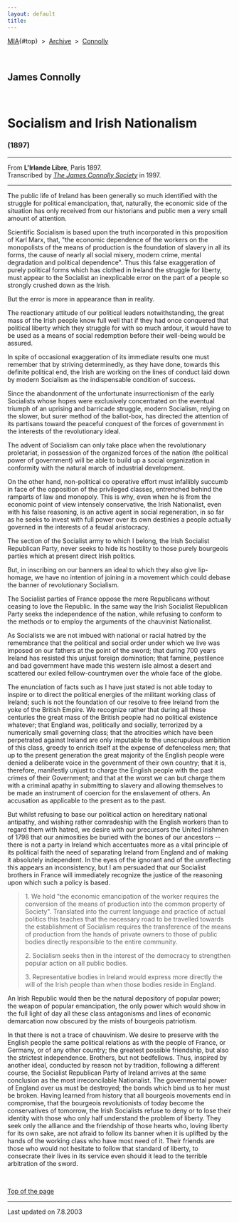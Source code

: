 ```yaml
---
layout: default
title: 
---
```

[MIA](../../../../index.htm){#top}  \> 
[Archive](../../../index.htm)  \>  [Connolly](../../index.htm)

 

## James Connolly

 

# Socialism and Irish Nationalism

### (1897)

------------------------------------------------------------------------

From **L'Irlande Libre**, Paris 1897.\
Transcribed by [*The James Connolly
Society*](http://www.wageslave.org/jcs/) in 1997.

------------------------------------------------------------------------

The public life of Ireland has been generally so much identified with
the struggle for political emancipation, that, naturally, the economic
side of the situation has only received from our historians and public
men a very small amount of attention.

Scientific Socialism is based upon the truth incorporated in this
proposition of Karl Marx, that, "the economic dependence of the workers
on the monopolists of the means of production is the foundation of
slavery in all its forms, the cause of nearly all social misery, modern
crime, mental degradation and political dependence". Thus this false
exaggeration of purely political forms which has clothed in Ireland the
struggle for liberty, must appear to the Socialist an inexplicable error
on the part of a people so strongly crushed down as the Irish.

But the error is more in appearance than in reality.

The reactionary attitude of our political leaders notwithstanding, the
great mass of the Irish people know full well that if they had once
conquered that political liberty which they struggle for with so much
ardour, it would have to be used as a means of social redemption before
their well-being would be assured.

In spite of occasional exaggeration of its immediate results one must
remember that by striving determinedly, as they have done, towards this
definite political end, the Irish are working on the lines of conduct
laid down by modern Socialism as the indispensable condition of success.

Since the abandonment of the unfortunate insurrectionism of the early
Socialists whose hopes were exclusively concentrated on the eventual
triumph of an uprising and barricade struggle, modern Socialism, relying
on the slower, but surer method of the ballot-box, has directed the
attention of its partisans toward the peaceful conquest of the forces of
government in the interests of the revolutionary ideal.

The advent of Socialism can only take place when the revolutionary
proletariat, in possession of the organized forces of the nation (the
political power of government) will be able to build up a social
organization in conformity with the natural march of industrial
development.

On the other hand, non-political co operative effort must infallibly
succumb in face of the opposition of the privileged classes, entrenched
behind the ramparts of law and monopoly. This is why, even when he is
from the economic point of view intensely conservative, the Irish
Nationalist, even with his false reasoning, is an active agent in social
regeneration, in so far as he seeks to invest with full power over its
own destinies a people actually governed in the interests of a feudal
aristocracy.

The section of the Socialist army to which I belong, the Irish Socialist
Republican Party, never seeks to hide its hostility to those purely
bourgeois parties which at present direct Irish politics.

But, in inscribing on our banners an ideal to which they also give
lip-homage, we have no intention of joining in a movement which could
debase the banner of revolutionary Socialism.

The Socialist parties of France oppose the mere Republicans without
ceasing to love the Republic. In the same way the Irish Socialist
Republican Party seeks the independence of the nation, while refusing to
conform to the methods or to employ the arguments of the chauvinist
Nationalist.

As Socialists we are not imbued with national or racial hatred by the
remembrance that the political and social order under which we live was
imposed on our fathers at the point of the sword; that during 700 years
Ireland has resisted this unjust foreign domination; that famine,
pestilence and bad government have made this western isle almost a
desert and scattered our exiled fellow-countrymen over the whole face of
the globe.

The enunciation of facts such as I have just stated is not able today to
inspire or to direct the political energies of the militant working
class of Ireland; such is not the foundation of our resolve to free
Ireland from the yoke of the British Empire. We recognize rather that
during all these centuries the great mass of the British people had no
political existence whatever; that England was, politically and
socially, terrorized by a numerically small governing class; that the
atrocities which have been perpetrated against Ireland are only
imputable to the unscrupulous ambition of this class, greedy to enrich
itself at the expense of defenceless men; that up to the present
generation the great majority of the English people were denied a
deliberate voice in the government of their own country; that it is,
therefore, manifestly unjust to charge the English people with the past
crimes of their Government; and that at the worst we can but charge them
with a criminal apathy in submitting to slavery and allowing themselves
to be made an instrument of coercion for the enslavement of others. An
accusation as applicable to the present as to the past.

But whilst refusing to base our political action on hereditary national
antipathy, and wishing rather comradeship with the English workers than
to regard them with hatred, we desire with our precursors the United
Irishmen of 1798 that our animosities be buried with the bones of our
ancestors -- there is not a party in Ireland which accentuates more as a
vital principle of its political faith the need of separating Ireland
from England and of making it absolutely independent. In the eyes of the
ignorant and of the unreflecting this appears an inconsistency, but I am
persuaded that our Socialist brothers in France will immediately
recognize the justice of the reasoning upon which such a policy is
based.

> 1\. We hold "the economic emancipation of the worker requires the
> conversion of the means of production into the common property of
> Society". Translated into the current language and practice of actual
> politics this teaches that the necessary road to be travelled towards
> the establishment of Socialism requires the transference of the means
> of production from the hands of private owners to those of public
> bodies directly responsible to the entire community.
>
> 2\. Socialism seeks then in the interest of the democracy to
> strengthen popular action on all public bodies.
>
> 3\. Representative bodies in Ireland would express more directly the
> will of the Irish people than when those bodies reside in England.

An Irish Republic would then be the natural depository of popular power;
the weapon of popular emancipation, the only power which would show in
the full light of day all these class antagonisms and lines of economic
demarcation now obscured by the mists of bourgeois patriotism.

In that there is not a trace of chauvinism. We desire to preserve with
the English people the same political relations as with the people of
France, or Germany, or of any other country; the greatest possible
friendship, but also the strictest independence. Brothers, but not
bedfellows. Thus, inspired by another ideal, conducted by reason not by
tradition, following a different course, the Socialist Republican Party
of Ireland arrives at the same conclusion as the most irreconcilable
Nationalist. The governmental power of England over us must be
destroyed; the bonds which bind us to her must be broken. Having learned
from history that all bourgeois movements end in compromise, that the
bourgeois revolutionists of today become the conservatives of tomorrow,
the Irish Socialists refuse to deny or to lose their identity with those
who only half understand the problem of liberty. They seek only the
alliance and the friendship of those hearts who, loving liberty for its
own sake, are not afraid to follow its banner when it is uplifted by the
hands of the working class who have most need of it. Their friends are
those who would not hesitate to follow that standard of liberty, to
consecrate their lives in its service even should it lead to the
terrible arbitration of the sword.

 

[Top of the page](#top)

------------------------------------------------------------------------

Last updated on 7.8.2003
